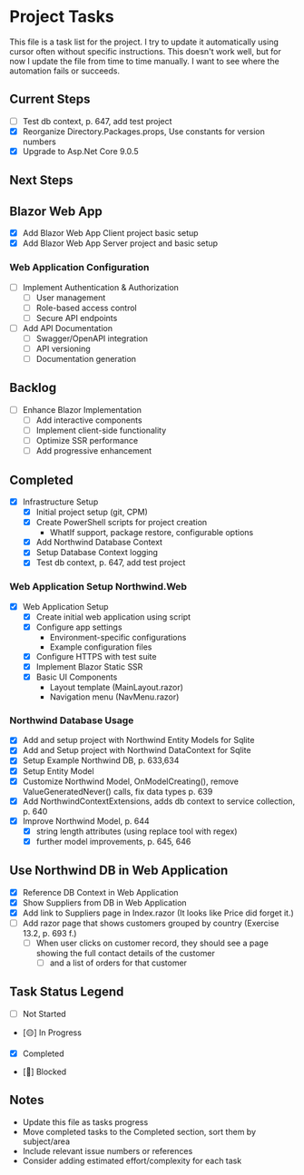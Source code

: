 # Project Tasks

This file is a task list for the project.
I try to update it automatically using cursor often without specific instructions.
This doesn't work well, but for now I update the file from time to time manually.
I want to see where the automation fails or succeeds.

## Current Steps
- [ ] Test db context, p. 647, add test project
- [x] Reorganize Directory.Packages.props, Use constants for version numbers
- [x] Upgrade to Asp.Net Core 9.0.5

## Next Steps

## Blazor Web App
- [X] Add Blazor Web App Client project basic setup
- [X] Add Blazor Web App Server project and basic setup

### Web Application Configuration
- [ ] Implement Authentication & Authorization
  - [ ] User management
  - [ ] Role-based access control
  - [ ] Secure API endpoints

- [ ] Add API Documentation
  - [ ] Swagger/OpenAPI integration
  - [ ] API versioning
  - [ ] Documentation generation

## Backlog
- [ ] Enhance Blazor Implementation
  - [ ] Add interactive components
  - [ ] Implement client-side functionality
  - [ ] Optimize SSR performance
  - [ ] Add progressive enhancement

## Completed
- [X] Infrastructure Setup
  - [X] Initial project setup (git, CPM)
  - [X] Create PowerShell scripts for project creation
    - WhatIf support, package restore, configurable options
  - [X] Add Northwind Database Context
  - [X] Setup Database Context logging
  - [X] Test db context, p. 647, add test project

### Web Application Setup Northwind.Web
- [X] Web Application Setup
  - [X] Create initial web application using script
  - [X] Configure app settings
    - Environment-specific configurations
    - Example configuration files
  - [X] Configure HTTPS with test suite
  - [X] Implement Blazor Static SSR
  - [X] Basic UI Components
    - Layout template (MainLayout.razor)
    - Navigation menu (NavMenu.razor)

### Northwind Database Usage
- [X] Add and setup project with Northwind Entity Models for Sqlite
- [X] Add and Setup project with Northwind DataContext for Sqlite
- [X] Setup Example Northwind DB, p. 633,634
- [X] Setup Entity Model
- [X] Customize Northwind Model, OnModelCreating(), remove ValueGeneratedNever() calls, fix data types p. 639
- [X] Add NorthwindContextExtensions, adds db context to service collection, p. 640
- [X] Improve Northwind Model, p. 644
  - [X] string length attributes (using replace tool with regex)
  - [X] further model improvements, p. 645, 646

## Use Northwind DB in Web Application
- [X] Reference DB Context in Web Application
- [X] Show Suppliers from DB in Web Application
- [X] Add link to Suppliers page in Index.razor (It looks like Price did forget it.)
- [ ] Add razor page that shows customers grouped by country (Exercise 13.2, p. 693 f.)
  - [ ] When user clicks on customer record, they should see a page showing the full contact details of the customer
    - [ ] and a list of orders for that customer

## Task Status Legend
- [ ] Not Started
- [🟡] In Progress
- [X] Completed
- [🔴] Blocked

## Notes
- Update this file as tasks progress
- Move completed tasks to the Completed section, sort them by subject/area
- Include relevant issue numbers or references
- Consider adding estimated effort/complexity for each task